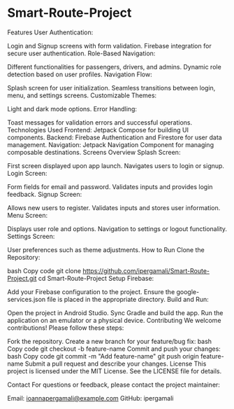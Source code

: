 # Smart-Route-Project

Features
User Authentication:

Login and Signup screens with form validation.
Firebase integration for secure user authentication.
Role-Based Navigation:

Different functionalities for passengers, drivers, and admins.
Dynamic role detection based on user profiles.
Navigation Flow:

Splash screen for user initialization.
Seamless transitions between login, menu, and settings screens.
Customizable Themes:

Light and dark mode options.
Error Handling:

Toast messages for validation errors and successful operations.
Technologies Used
Frontend:
Jetpack Compose for building UI components.
Backend:
Firebase Authentication and Firestore for user data management.
Navigation:
Jetpack Navigation Component for managing composable destinations.
Screens Overview
Splash Screen:

First screen displayed upon app launch.
Navigates users to login or signup.
Login Screen:

Form fields for email and password.
Validates inputs and provides login feedback.
Signup Screen:

Allows new users to register.
Validates inputs and stores user information.
Menu Screen:

Displays user role and options.
Navigation to settings or logout functionality.
Settings Screen:

User preferences such as theme adjustments.
How to Run
Clone the Repository:

bash
Copy code
git clone https://github.com/ipergamali/Smart-Route-Project.git
cd Smart-Route-Project
Setup Firebase:

Add your Firebase configuration to the project.
Ensure the google-services.json file is placed in the appropriate directory.
Build and Run:

Open the project in Android Studio.
Sync Gradle and build the app.
Run the application on an emulator or a physical device.
Contributing
We welcome contributions! Please follow these steps:

Fork the repository.
Create a new branch for your feature/bug fix:
bash
Copy code
git checkout -b feature-name
Commit and push your changes:
bash
Copy code
git commit -m "Add feature-name"
git push origin feature-name
Submit a pull request and describe your changes.
License
This project is licensed under the MIT License. See the LICENSE file for details.

Contact
For questions or feedback, please contact the project maintainer:

Email: ioannapergamali@example.com
GitHub: ipergamali
